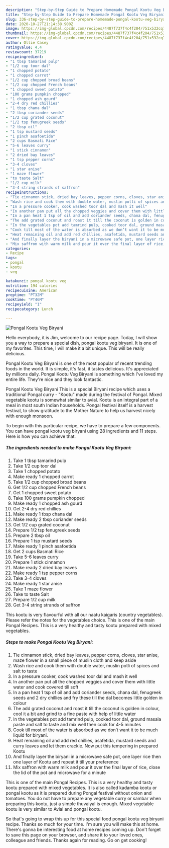 ```yaml
---
description: "Step-by-Step Guide to Prepare Homemade Pongal Kootu Veg Biryani"
title: "Step-by-Step Guide to Prepare Homemade Pongal Kootu Veg Biryani"
slug: 336-step-by-step-guide-to-prepare-homemade-pongal-kootu-veg-biryani
date: 2020-10-27T21:14:38.900Z
image: https://img-global.cpcdn.com/recipes/4487f737f4c4f204/751x532cq70/pongal-kootu-veg-biryani-recipe-main-photo.jpg
thumbnail: https://img-global.cpcdn.com/recipes/4487f737f4c4f204/751x532cq70/pongal-kootu-veg-biryani-recipe-main-photo.jpg
cover: https://img-global.cpcdn.com/recipes/4487f737f4c4f204/751x532cq70/pongal-kootu-veg-biryani-recipe-main-photo.jpg
author: Ollie Casey
ratingvalue: 4.4
reviewcount: 37219
recipeingredient:
- "1 tbsp tamarind pulp"
- "1/2 cup toor dal"
- "1 chopped potato"
- "1 chopped carrot"
- "1/2 cup chopped broad beans"
- "1/2 cup chopped French beans"
- "1 chopped sweet potato"
- "100 grams pumpkin chopped"
- "1 chopped ash gourd"
- "2-4 dry red chillies"
- "1 tbsp chana dal"
- "2 tbsp coriander seeds"
- "1/2 cup grated coconut"
- "1/2 tsp fenugreek seeds"
- "2 tbsp oil"
- "1 tsp mustard seeds"
- "1 pinch asafoetida"
- "2 cups Basmati Rice"
- "5-6 leaves curry"
- "1 stick cinnamon"
- "2 dried bay leaves"
- "1 tsp pepper corns"
- "3-4 cloves"
- "1 star anise"
- "1 maze flower"
- "to taste Salt"
- "1/2 cup milk"
- "3-4 string strands of saffron"
recipeinstructions:
- "Tie cinnamon stick, dried bay leaves, pepper corns, cloves, star anise, maze flower in a small piece of muslin cloth and keep aside"
- "Wash rice and cook them with double water, muslin potli of spices and salt to taste"
- "In a pressure cooker, cook washed toor dal and mash it well"
- "In another pan put all the chopped veggies and cover them with little water and cook covered till soft"
- "In a pan heat 1 tsp of oil and add coriander seeds, chana dal, fenugreek seeds and 2 dry chillies and fry these till the dal becomes little golden in colour"
- "The add grated coconut and roast it till the coconut is golden in colour, cool it a bit and grind to a fine paste with help of little water"
- "In the vegetables pot add tamrind pulp, cooked toor dal, ground masala paste and salt to taste and mix well then cook for 4-5 minutes"
- "Cook till most of the water is absorbed as we don’t want it to be much liquid for biryani."
- "Heat remaining oil and add red chillies, asafetida, mustard seeds and curry leaves and let them crackle. Now put this tempering in prepared Kootu"
- "And finally layer the biryani in a microwave safe pot, one layer rice then one layer of Kootu and repeat it till your preference"
- "Mix saffron with warm milk and pour it over the final layer of rice, close the lid of the pot and microwave for a minute"
categories:
- Recipe
tags:
- pongal
- kootu
- veg

katakunci: pongal kootu veg 
nutrition: 194 calories
recipecuisine: American
preptime: "PT32M"
cooktime: "PT46M"
recipeyield: "1"
recipecategory: Lunch

---
```



![Pongal Kootu Veg Biryani](https://img-global.cpcdn.com/recipes/4487f737f4c4f204/751x532cq70/pongal-kootu-veg-biryani-recipe-main-photo.jpg)

Hello everybody, it is Jim, welcome to our recipe page. Today, I will show you a way to prepare a special dish, pongal kootu veg biryani. It is one of my favorites. This time, I will make it a bit unique. This will be really delicious.

Pongal Kootu Veg Biryani is one of the most popular of recent trending foods in the world. It is simple, it's fast, it tastes delicious. It's appreciated by millions daily. Pongal Kootu Veg Biryani is something which I've loved my entire life. They're nice and they look fantastic.

Pongal Kootu Veg Biryani This is a special Biryani recipe which uses a traditional Pongal curry - &#34;Kootu&#34; made during the festival of Pongal. Mixed vegetable kootu is somewhat similar to avial. Kootu is an integral part of a meal in most south Indian households. Pongal festival itself is a harvest festival, to show gratitude to the Mother Nature to help us harvest nicely with enough monsoon.


To begin with this particular recipe, we have to prepare a few components. You can have pongal kootu veg biryani using 28 ingredients and 11 steps. Here is how you can achieve that.

<!--inarticleads1-->

##### The ingredients needed to make Pongal Kootu Veg Biryani:

1. Take 1 tbsp tamarind pulp
1. Take 1/2 cup toor dal
1. Take 1 chopped potato
1. Make ready 1 chopped carrot
1. Take 1/2 cup chopped broad beans
1. Get 1/2 cup chopped French beans
1. Get 1 chopped sweet potato
1. Take 100 grams pumpkin chopped
1. Make ready 1 chopped ash gourd
1. Get 2-4 dry red chillies
1. Make ready 1 tbsp chana dal
1. Make ready 2 tbsp coriander seeds
1. Get 1/2 cup grated coconut
1. Prepare 1/2 tsp fenugreek seeds
1. Prepare 2 tbsp oil
1. Prepare 1 tsp mustard seeds
1. Make ready 1 pinch asafoetida
1. Get 2 cups Basmati Rice
1. Take 5-6 leaves curry
1. Prepare 1 stick cinnamon
1. Make ready 2 dried bay leaves
1. Make ready 1 tsp pepper corns
1. Take 3-4 cloves
1. Make ready 1 star anise
1. Take 1 maze flower
1. Take to taste Salt
1. Prepare 1/2 cup milk
1. Get 3-4 string strands of saffron


This kootu is very flavourful with all our naatu kaigaris (country vegetables). Please refer the notes for the vegetables choice. This is one of the main Pongal Recipes. This is a very healthy and tasty kootu prepared with mixed vegetables. 

<!--inarticleads2-->

##### Steps to make Pongal Kootu Veg Biryani:

1. Tie cinnamon stick, dried bay leaves, pepper corns, cloves, star anise, maze flower in a small piece of muslin cloth and keep aside
1. Wash rice and cook them with double water, muslin potli of spices and salt to taste
1. In a pressure cooker, cook washed toor dal and mash it well
1. In another pan put all the chopped veggies and cover them with little water and cook covered till soft
1. In a pan heat 1 tsp of oil and add coriander seeds, chana dal, fenugreek seeds and 2 dry chillies and fry these till the dal becomes little golden in colour
1. The add grated coconut and roast it till the coconut is golden in colour, cool it a bit and grind to a fine paste with help of little water
1. In the vegetables pot add tamrind pulp, cooked toor dal, ground masala paste and salt to taste and mix well then cook for 4-5 minutes
1. Cook till most of the water is absorbed as we don’t want it to be much liquid for biryani.
1. Heat remaining oil and add red chillies, asafetida, mustard seeds and curry leaves and let them crackle. Now put this tempering in prepared Kootu
1. And finally layer the biryani in a microwave safe pot, one layer rice then one layer of Kootu and repeat it till your preference
1. Mix saffron with warm milk and pour it over the final layer of rice, close the lid of the pot and microwave for a minute


This is one of the main Pongal Recipes. This is a very healthy and tasty kootu prepared with mixed vegetables. It is also called kadamba kootu or pongal kootu as it is prepared during Pongal festival without onion and tomatoes. You do not have to prepare any vegetable curry or sambar when preparing this kootu, just a simple thuvaiyal is enough. Mixed vegetable kootu is very similar to Avial and pongal kootu. 

So that's going to wrap this up for this special food pongal kootu veg biryani recipe. Thanks so much for your time. I'm sure you will make this at home. There's gonna be interesting food at home recipes coming up. Don't forget to save this page on your browser, and share it to your loved ones, colleague and friends. Thanks again for reading. Go on get cooking!
